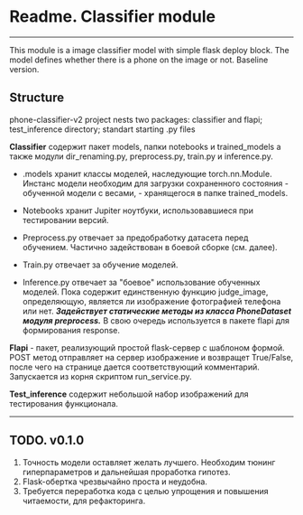 # Readme. Classifier module
---
This module is a image classifier model with simple flask deploy block.
The model defines whether there is a phone on the image or not.
Baseline version.

## Structure
phone-classifier-v2 project nests two packages: classifier and flapi; test_inference directory; standart starting .py files

**Classifier** содержит пакет models, папки notebooks и trained_models а также модули dir_renaming.py, preprocess.py, train.py и inference.py.
- .models хранит классы моделей, наследующие torch.nn.Module. Инстанс модели необходим для загрузки сохраненного состояния - обученной модели с весами, - хранящегося в папке trained_models.
- Notebooks хранит Jupiter ноутбуки, использовавшиеся при тестировании версий.

- Preprocess.py отвечает за предобработку датасета перед обучением. Частично задействован в боевой сборке (см. далее).
- Train.py отвечает за обучение моделей.
- Inference.py отвечает за "боевое" использование обученных моделей. Пока содержит единственную функцию judge_image, определяющую, является ли изображение фотографией     телефона или нет. __*Задействует статические методы из класса PhoneDataset модуля preprocess.*__ В свою очередь используется в пакете flapi для формирования response.

**Flapi** - пакет, реализующий простой flask-сервер с шаблоном формой. POST метод отправляет на сервер изображение и возвращет True/False, после чего на странице дается соответствующий комментарий. Запускается из корня скриптом run_service.py.

**Test_inference** содержит небольшой набор изображений для тестирования функционала.

---
## TODO. v0.1.0
1. Точность модели оставляет желать лучшего. Необходим тюнинг гиперпараметров и дальнейшая проработка гипотез.
2. Flask-обертка чрезвычайно проста и неудобна.
3. Требуется переработка кода с целью упрощения и повышения читаемости, для рефакторинга.



